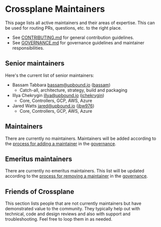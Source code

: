 # Crossplane Maintainers

This page lists all active maintainers and their areas of expertise. This can be used for routing PRs, questions, etc. to the right place.

* See [CONTRIBUTING.md](CONTRIBUTING.md) for general contribution guidelines.
* See [GOVERNANCE.md](GOVERNANCE.md) for governance guidelines and maintainer responsibilities.

## Senior maintainers

Here's the current list of senior maintainers:

* Bassam Tabbara <bassam@upbound.io> ([bassam](https://github.com/bassam))
  * Catch-all, architecture, strategy, build and packaging
* Illya Chekrygin <illya@upbound.io> ([ichekrygin](https://github.com/ichekrygin))
  * Core, Controllers, GCP, AWS, Azure
* Jared Watts <jared@upbound.io> ([jbw976](https://github.com/jbw976))
  * Core, Controllers, GCP, AWS, Azure

## Maintainers

There are currently no maintainers. Maintainers will be added according to the [process for adding a maintainer](GOVERNANCE.md#becoming-a-maintainer) in the [governance](GOVERNANCE.md).

## Emeritus maintainers

There are currently no emeritus maintainers.  This list will be updated according to the [process for removing a maintainer](GOVERNANCE.md#removing-a-maintainer) in the [governance](GOVERNANCE.md).

## Friends of Crossplane

This section lists people that are not currently maintainers but have demonstrated value to the community.
They typically help out with technical, code and design reviews and also with support and troubleshooting.
Feel free to loop them in as needed.
